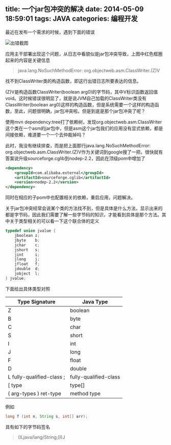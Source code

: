 title: 一个jar包冲突的解决
date: 2014-05-09 18:59:01
tags: JAVA
categories: 编程开发
---

最近在发布一个需求的时候，遇到下面的错误

<!-- more -->

![出错截图](http://bolinyoung.qiniudn.com/conflict1.png)

应用主干部署出现这个问题，从日志中看貌似是jar包冲突导致，上图中红色框圈起来的内容是关键信息

> java.lang.NoSuchMethodError: org.objectweb.asm.ClassWriter.<init>(Z)V

找不到ClassWriter类的构造函数，即这行出错日志所要表达的信息。

<init>(Z)V是构造函数ClassWriter(boolean arg0)的字节码，其中V标识函数返回值void。这时候错误很明显了，就是说JVM自己加载的ClassWriter类没有ClassWriter(boolean arg0)这样的构造函数，但是系统需要一个这样的构造函数，至此，问题很明确，jar包冲突啦。但是到底是那个jar包冲突了呢？

使用mvn dependency:tree打了依赖树，发现org.objectweb.asm.ClassWriter这个类在一个asm的jar包中，但是asm这个jar包我们的应用没有显式依赖，都是间接依赖，难道要一个一个去仲裁掉吗？

此时，我没有继续排查，而是把上面那行java.lang.NoSuchMethodError: org.objectweb.asm.ClassWriter.<init>(Z)V作为关键词到google搜了一把，很快就有答案说升级sourceforge.cglib到nodep-2.2，因此在顶级pom中增加了
```xml
<dependency>
    <groupId>com.alibaba.external</groupId>
    <artifactId>sourceforge.cglib</artifactId>
    <version>nodep-2.2</version>
</dependency>
```
同时在相应的子pom中也配置相关的依赖，重启应用，问题解决。

关于jar包冲突经常会说某个类的方法找不到，但是具体是什么方法，显示出来的都是字节码，因此我们需要了解一些字节码的知识，才能看到具体是那个方法。其中关于类型相关的可以看一下这个联合体的定义
```c
typedef union jvalue { 
    jboolean z; 
    jbyte    b; 
    jchar    c; 
    jshort   s; 
    jint     i; 
    jlong    j; 
    jfloat   f; 
    jdouble  d; 
    jobject  l; 
} jvalue; 
```

下面给出具体类型对照

|Type Signature|Java Type|
|---|---|
|Z|boolean|
|B|byte|
|C|char|
|S|short|
|I|int|
|J|long|
|F|float|
|D|double|
|L fully-qualified-class ;|fully-qualified-class|
|[ type|type[]|
|( arg-types ) ret-type|method type|

例如
```java
long f (int n, String s, int[] arr); 
```
具有如下的字节码签名
> (ILjava/lang/String;[I)J 